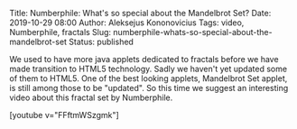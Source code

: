 Title: Numberphile: What's so special about the Mandelbrot Set?
Date: 2019-10-29 08:00
Author: Aleksejus Kononovicius
Tags: video, Numberphile, fractals
Slug: numberphile-whats-so-special-about-the-mandelbrot-set
Status: published

We used to have more java applets dedicated to fractals before we have made
transition to HTML5 technology. Sadly we haven't yet updated some of them to
HTML5. One of the best looking applets, Mandelbrot Set applet, is still among
those to be "updated". So this time we suggest an interesting video about this
fractal set by Numberphile.

[youtube v="FFftmWSzgmk"]
